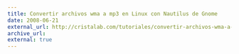 ```yaml
---
title: Convertir archivos wma a mp3 en Linux con Nautilus de Gnome
date: 2008-06-21
external_url: http://cristalab.com/tutoriales/convertir-archivos-wma-a-mp3-en-linux-con-nautilus-de-gnome-c57651l
archive_url:
external: true
---
```

